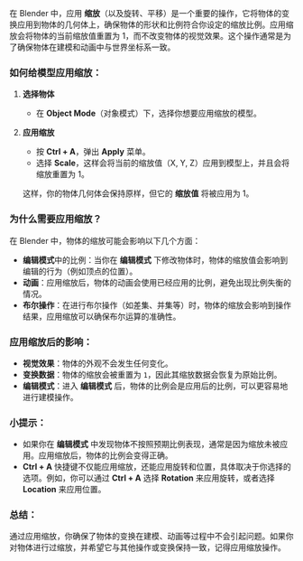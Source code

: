 在 Blender 中，应用 **缩放**（以及旋转、平移）是一个重要的操作，它将物体的变换应用到物体的几何体上，确保物体的形状和比例符合你设定的缩放比例。应用缩放会将物体的当前缩放值重置为 1，而不改变物体的视觉效果。这个操作通常是为了确保物体在建模和动画中与世界坐标系一致。

### 如何给模型应用缩放：

1. **选择物体**
   - 在 **Object Mode**（对象模式）下，选择你想要应用缩放的模型。

2. **应用缩放**
   - 按 **Ctrl + A**，弹出 **Apply** 菜单。
   - 选择 **Scale**，这样会将当前的缩放值（X, Y, Z）应用到模型上，并且会将缩放重置为 1。

   这样，你的物体几何体会保持原样，但它的 **缩放值** 将被应用为 1。

### 为什么需要应用缩放？
在 Blender 中，物体的缩放可能会影响以下几个方面：
- **编辑模式**中的比例：当你在 **编辑模式** 下修改物体时，物体的缩放值会影响到编辑的行为（例如顶点的位置）。
- **动画**：应用缩放后，物体的动画会使用已经应用的比例，避免出现比例失衡的情况。
- **布尔操作**：在进行布尔操作（如差集、并集等）时，物体的缩放会影响到操作结果，应用缩放可以确保布尔运算的准确性。

### 应用缩放后的影响：
- **视觉效果**：物体的外观不会发生任何变化。
- **变换数据**：物体的缩放会被重置为 `1`，因此其缩放数据会恢复为原始比例。
- **编辑模式**：进入 **编辑模式** 后，物体的比例会是应用后的比例，可以更容易地进行建模操作。

### 小提示：
- 如果你在 **编辑模式** 中发现物体不按照预期比例表现，通常是因为缩放未被应用。应用缩放后，物体的比例会变得正确。
- **Ctrl + A** 快捷键不仅能应用缩放，还能应用旋转和位置，具体取决于你选择的选项。例如，你可以通过 **Ctrl + A** 选择 **Rotation** 来应用旋转，或者选择 **Location** 来应用位置。

### 总结：
通过应用缩放，你确保了物体的变换在建模、动画等过程中不会引起问题。如果你对物体进行过缩放，并希望它与其他操作或变换保持一致，记得应用缩放操作。